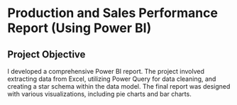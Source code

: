 # Production and Sales Performance Report (Using Power BI)
## Project Objective

I developed a comprehensive Power BI report. The project involved extracting data from Excel, utilizing Power Query for data cleaning, and creating a star schema within the data model. The final report was designed with various visualizations, including pie charts and bar charts.
